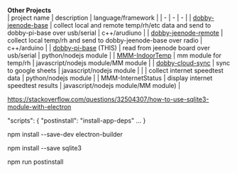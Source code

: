 **Other Projects**  
| project name | description | language/framework |
| - | - | - |
| [dobby-jeenode-base](//github.com/antonytrupe/dobby-jeenode-base) | collect local and remote temp/rh/etc data and send to dobby-pi-base over usb/serial | c++/arudiuno |
| [dobby-jeenode-remote](//github.com/antonytrupe/dobby-jeenode-remote) | collect local temp/rh and send to dobby-jeenode-base over radio | c++/arduino |
| [dobby-pi-base](//github.com/antonytrupe/dobby-pi-base) (THIS) | read from jeenode board over usb/serial | python/nodejs module |
| [MMM-IndoorTemp](//github.com/antonytrupe/MMM-IndoorTemp) | mm module for temp/rh | javascript/nodejs module/MM module |
| [dobby-cloud-sync](//github.com/antonytrupe/dobby-cloud-sync) | sync to google sheets | javascript/nodejs module |
| | collect internet speedtest data | python/nodejs module |
| MMM-InternetStatus | display internet speedtest results | javascript/nodejs module/MM module) |

https://stackoverflow.com/questions/32504307/how-to-use-sqlite3-module-with-electron

"scripts": {
   "postinstall": "install-app-deps"
   ...
}

npm install --save-dev electron-builder

npm install --save sqlite3

npm run postinstall
